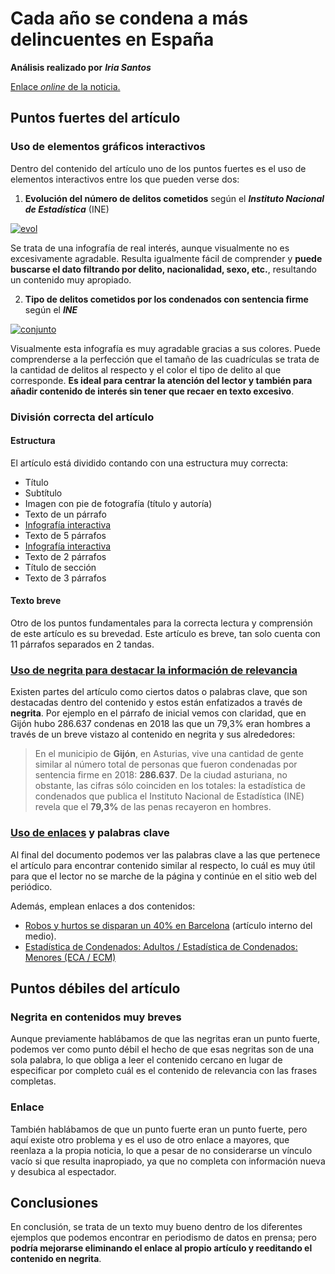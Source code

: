 # Cada año se condena a más delincuentes en España
**Análisis realizado por** ***Iria Santos***

[Enlace *online* de la noticia.](https://www.elmundo.es/espana/2019/09/20/5d84a149fdddffe38d8b469a.html)

## Puntos fuertes del artículo

### Uso de elementos gráficos interactivos

Dentro del contenido del artículo uno de los puntos fuertes es el uso de elementos interactivos entre los que pueden verse dos:

1. <a name="item1">**Evolución del número de delitos cometidos** según el ***Instituto Nacional de Estadística*** (INE)</a>
<div class='tableauPlaceholder' id='viz1655228405778' style='position: relative'><noscript><a href='https:&#47;&#47;www.elmundo.es&#47;espana&#47;2019&#47;09&#47;20&#47;5d84a149fdddffe38d8b469a.html'><img alt='evol ' src='https:&#47;&#47;public.tableau.com&#47;static&#47;images&#47;de&#47;delitos_15689893788890&#47;evol&#47;1_rss.png' style='border: none' /></a></noscript><object class='tableauViz'  style='display:none;'><param name='host_url' value='https%3A%2F%2Fpublic.tableau.com%2F' /> <param name='embed_code_version' value='3' /> <param name='site_root' value='' /><param name='name' value='delitos_15689893788890&#47;evol' /><param name='tabs' value='no' /><param name='toolbar' value='yes' /><param name='static_image' value='https:&#47;&#47;public.tableau.com&#47;static&#47;images&#47;de&#47;delitos_15689893788890&#47;evol&#47;1.png' /> <param name='animate_transition' value='yes' /><param name='display_static_image' value='yes' /><param name='display_spinner' value='yes' /><param name='display_overlay' value='yes' /><param name='display_count' value='yes' /><param name='filter' value='publish=yes' /></object></div>

Se trata de una infografía de real interés, aunque visualmente no es excesivamente agradable. Resulta igualmente fácil de comprender y **puede buscarse el dato filtrando por delito, nacionalidad, sexo, etc.**, resultando un contenido muy apropiado.

2. <a name="item2">**Tipo de delitos cometidos por los condenados con sentencia firme** según el ***INE***</a>

<div class='tableauPlaceholder' id='viz1655228594617' style='position: relative'><noscript><a href='https:&#47;&#47;www.elmundo.es&#47;espana&#47;2019&#47;09&#47;20&#47;5d84a149fdddffe38d8b469a.html'><img alt='conjunto ' src='https:&#47;&#47;public.tableau.com&#47;static&#47;images&#47;de&#47;delitos_15689893788890&#47;conjunto&#47;1_rss.png' style='border: none' /></a></noscript><object class='tableauViz'  style='display:none;'><param name='host_url' value='https%3A%2F%2Fpublic.tableau.com%2F' /> <param name='embed_code_version' value='3' /> <param name='site_root' value='' /><param name='name' value='delitos_15689893788890&#47;conjunto' /><param name='tabs' value='no' /><param name='toolbar' value='yes' /><param name='static_image' value='https:&#47;&#47;public.tableau.com&#47;static&#47;images&#47;de&#47;delitos_15689893788890&#47;conjunto&#47;1.png' /> <param name='animate_transition' value='yes' /><param name='display_static_image' value='yes' /><param name='display_spinner' value='yes' /><param name='display_overlay' value='yes' /><param name='display_count' value='yes' /><param name='filter' value='publish=yes' /></object></div>

Visualmente esta infografía es muy agradable gracias a sus colores. Puede comprenderse a la perfección que el tamaño de las cuadrículas se trata de la cantidad de delitos al respecto y el color el tipo de delito al que corresponde. **Es ideal para centrar la atención del lector y también para añadir contenido de interés sin tener que recaer en texto excesivo**.

### División correcta del artículo

#### Estructura

El artículo está dividido contando con una estructura muy correcta:

- Título
- Subtítulo
- Imagen con pie de fotografía (título y autoría)
- Texto de un párrafo
- [Infografía interactiva](#item1)
- Texto de 5 párrafos
- [Infografía interactiva](#item2)
- Texto de 2 párrafos
- Título de sección
- Texto de 3 párrafos

#### Texto breve

Otro de los puntos fundamentales para la correcta lectura y comprensión de este artículo es su brevedad. Este artículo es breve, tan solo cuenta con 11 párrafos separados en 2 tandas. 

### [Uso de negrita para destacar la información de relevancia](item3)

Existen partes del artículo como ciertos datos o palabras clave, que son destacadas dentro del contenido y estos están enfatizados a través de **negrita**. Por ejemplo en el párrafo de inicial vemos con claridad, que en Gijón hubo 286.637 condenas en 2018 las que un 79,3% eran hombres a través de un breve vistazo al contenido en negrita y sus alrededores:

> En el municipio de **Gijón**, en Asturias, vive una cantidad de gente similar al número total de personas que fueron condenadas por sentencia firme en 2018: **286.637**. De la ciudad asturiana, no obstante, las cifras sólo coinciden en los totales: la estadística de condenados que publica el Instituto Nacional de Estadística (INE) revela que el **79,3%** de las penas recayeron en hombres.

### [Uso de enlaces](item4) y palabras clave

Al final del documento podemos ver las palabras clave a las que pertenece el artículo para encontrar contenido similar al respecto, lo cuál es muy útil para que el lector no se marche de la página y continúe en el sitio web del periódico.

Además, emplean enlaces a dos contenidos:
- [Robos y hurtos se disparan un 40% en Barcelona](https://www.elmundo.es/espana/2019/09/16/5d7e79a0fc6c834b338b46a9.html) (artículo interno del medio).
- [Estadística de Condenados: Adultos / Estadística de Condenados: Menores
(ECA / ECM)](https://www.ine.es/prensa/ec_am_2018.pdf)

## Puntos débiles del artículo

### Negrita en contenidos muy breves

Aunque previamente hablábamos de que <a name="item3">las negritas eran un punto fuerte</a>, podemos ver como punto débil el hecho de que esas negritas son de una sola palabra, lo que obliga a leer el contenido cercano en lugar de especificar por completo cuál es el contenido de relevancia con las frases completas.

### Enlace

También hablábamos de que <a name="item4">un punto fuerte eran un punto fuerte</a>, pero aquí existe otro problema y es el uso de otro enlace a mayores, que reenlaza a la propia noticia, lo que a pesar de no considerarse un vínculo vacío si que resulta inapropiado, ya que no completa con información nueva y desubica al espectador.

## Conclusiones

En conclusión, se trata de un texto muy bueno dentro de los diferentes ejemplos que podemos encontrar en periodismo de datos en prensa; pero **podría mejorarse eliminando el enlace al propio artículo y reeditando el contenido en negrita**.
